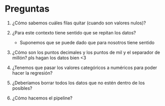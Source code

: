
# Preguntas

1. ¿Cómo sabemos cuáles filas quitar (cuando son valores nulos)?

2. ¿Para este contexto tiene sentido que se repitan los datos? 
    - Suponemos que se puede dado que para nosotros tiene sentido 

3. ¿Cómo son los puntos decimales y los puntos de mil y el separador de millón? pls hagan los datos bien <3

4. ¿Tenemos que pasar los valores categóricos a numéricos para poder hacer la regresión?

5. ¿Deberíamos borrar todos los datos que no estén dentro de los posibles?

6. ¿Cómo hacemos el pipeline?
